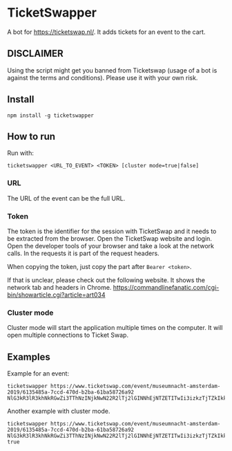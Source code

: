 # TicketSwapper

A bot for https://ticketswap.nl/. It adds tickets for an event to the cart.

## DISCLAIMER

Using the script might get you banned from Ticketswap (usage of a bot is against the terms and conditions). Please use it with your own risk.

## Install

`npm install -g ticketswapper`

## How to run

Run with:

```shell script
ticketswapper <URL_TO_EVENT> <TOKEN> [cluster mode=true|false]
```

### URL
The URL of the event can be the full URL.

### Token
The token is the identifier for the session with TicketSwap and it needs to be extracted from the browser.
Open the TicketSwap website and login. Open the developer tools of your browser and take a look at the network calls. In the requests it is part of the request headers.

When copying the token, just copy the part after `Bearer <token>`.

If that is unclear, please check out the following website. It shows the network tab and headers in Chrome.
https://commandlinefanatic.com/cgi-bin/showarticle.cgi?article=art034



### Cluster mode

Cluster mode will start the application multiple times on the computer. It will open multiple connections to Ticket Swap.

## Examples

Example for an event:

```shell script
ticketswapper https://www.ticketswap.com/event/museumnacht-amsterdam-2019/6135485a-7ccd-470d-b2ba-61ba58726a92 NlG3kR3lR3khNkRGwZi3TThNzINjkNwN22R2lTj2lGINNhEjNTZETITwIi3izkzTjTZkIkkZiETiEkwhGTz3z23h3Z33
```

Another example with cluster mode.

```shell script
ticketswapper https://www.ticketswap.com/event/museumnacht-amsterdam-2019/6135485a-7ccd-470d-b2ba-61ba58726a92 NlG3kR3lR3khNkRGwZi3TThNzINjkNwN22R2lTj2lGINNhEjNTZETITwIi3izkzTjTZkIkkZiETiEkwhGTz3z23h3Z33 true
```

